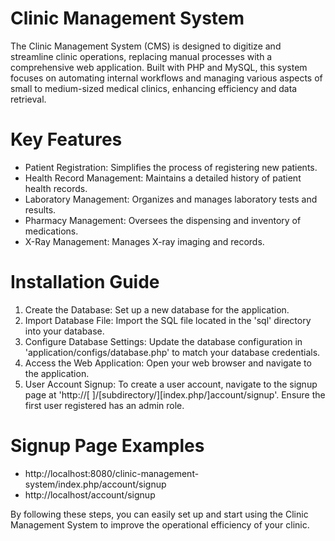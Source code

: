 # Clinic Management System

The Clinic Management System (CMS) is designed to digitize and streamline clinic operations, replacing manual processes with a comprehensive web application. Built with PHP and MySQL, this system focuses on automating internal workflows and managing various aspects of small to medium-sized medical clinics, enhancing efficiency and data retrieval.

# Key Features
- Patient Registration: Simplifies the process of registering new patients.
- Health Record Management: Maintains a detailed history of patient health records.
- Laboratory Management: Organizes and manages laboratory tests and results.
- Pharmacy Management: Oversees the dispensing and inventory of medications.
- X-Ray Management: Manages X-ray imaging and records.

# Installation Guide
1. Create the Database: Set up a new database for the application.
2. Import Database File: Import the SQL file located in the 'sql' directory into your database.
3. Configure Database Settings: Update the database configuration in 'application/configs/database.php' to match your   database credentials.
4. Access the Web Application: Open your web browser and navigate to the application.
5. User Account Signup: To create a user account, navigate to the signup page at 'http://<hostname>[
]/[subdirectory/][index.php/]account/signup'. Ensure the first user registered has an admin role.

# Signup Page Examples
- http://localhost:8080/clinic-management-system/index.php/account/signup
- http://localhost/account/signup


By following these steps, you can easily set up and start using the Clinic Management System to improve the operational efficiency of your clinic.